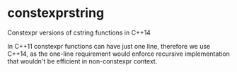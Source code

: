 # constexprstring
Constexpr versions of cstring functions in C++14

In C++11 constexpr functions can have just one line, therefore we use C++14, as the one-line requirement would enforce recursive implementation that wouldn't be efficient in non-constexpr context. 
